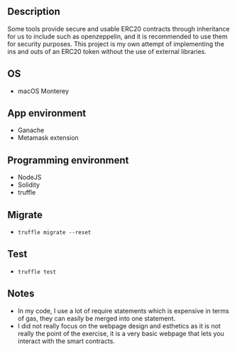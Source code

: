 ## Description
Some tools provide secure and usable ERC20 contracts through inheritance for us to include such as openzeppelin, and it is recommended to use them for security purposes. This project is my own attempt of implementing the ins and outs of an ERC20 token without the use of external libraries.

## OS
- macOS Monterey

## App environment
- Ganache
- Metamask extension

## Programming environment
- NodeJS
- Solidity
- truffle

## Migrate
- ``truffle migrate --reset``
## Test
- ``truffle test``

## Notes

- In my code, I use a lot of require statements which is expensive in terms of gas, they can easily be merged into one statement.
- I did not really focus on the webpage design and esthetics as it is not really the point of the exercise, it is a very basic webpage that lets you interact with the smart contracts.
